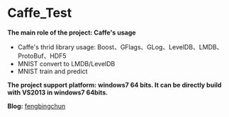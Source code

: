 # Caffe_Test
**The main role of the project: Caffe's usage**
- Caffe's thrid library usage: Boost、GFlags、GLog、LevelDB、LMDB、ProtoBuf、HDF5
- MNIST convert to LMDB/LevelDB
- MNIST train and predict

**The project support platform: windows7 64 bits. It can be directly build with VS2013 in windows7 64bits.**

**Blog:** [fengbingchun](http://blog.csdn.net/fengbingchun/article/category/3185663)
